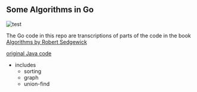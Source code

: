 ## Some Algorithms in Go

![test](https://github.com/dmh2000/go_alg/actions/workflows/go.yml/badge.svg)

The Go code in this repo are transcriptions of parts of
the code in the book [Algorithms by Robert Sedgewick](https://algs4.cs.princeton.edu/home/)

[original Java code](https://algs4.cs.princeton.edu/code/)

- includes
  -  sorting
  -  graph
  -  union-find
